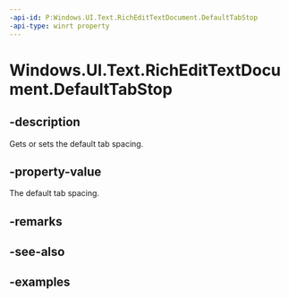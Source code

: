 ```yaml
---
-api-id: P:Windows.UI.Text.RichEditTextDocument.DefaultTabStop
-api-type: winrt property
---
```


<!-- Property syntax.
public float DefaultTabStop { get;  set; }
-->

# Windows.UI.Text.RichEditTextDocument.DefaultTabStop

## -description
Gets or sets the default tab spacing.



## -property-value
The default tab spacing.

## -remarks

## -see-also

## -examples


